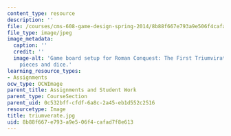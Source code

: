 ```yaml
---
content_type: resource
description: ''
file: /courses/cms-608-game-design-spring-2014/8b88f667e793a9e506f4cafad7f8e613_triumverate.jpg
file_type: image/jpeg
image_metadata:
  caption: ''
  credit: ''
  image-alt: 'Game board setup for Roman Conquest: The First Triumvirate, showing
    pieces and dice.'
learning_resource_types:
- Assignments
ocw_type: OCWImage
parent_title: Assignments and Student Work
parent_type: CourseSection
parent_uid: 0c532bff-cfdf-6a8c-2a45-eb1d552c2516
resourcetype: Image
title: triumverate.jpg
uid: 8b88f667-e793-a9e5-06f4-cafad7f8e613
---
```

